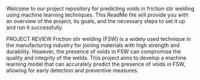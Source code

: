 Welcome to our project repository for predicting voids in friction stir welding using machine learning techniques. This ReadMe file will provide you with an overview of the project, its goals, and the necessary steps to set it up and run it successfully.

PROJECT REVIEW
Friction stir welding (FSW) is a widely used technique in the manufacturing industry for joining materials with high strength and durability. However, the presence of voids in FSW can compromise the quality and integrity of the welds. This project aims to develop a machine learning model that can accurately predict the presence of voids in FSW, allowing for early detection and preventive measures.
